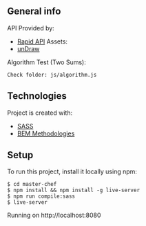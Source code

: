 ## General info
API Provided by:
* [Rapid API](https://rapidapi.com/brianiswu/api/recipe-puppy)
Assets:
* [unDraw](https://undraw.co/)

Algorithm Test (Two Sums):
```
Check folder: js/algorithm.js
```

## Technologies
Project is created with:
* [SASS](https://sass-lang.com/)
* [BEM Methodologies](http://getbem.com/introduction/)

## Setup
To run this project, install it locally using npm:
```
$ cd master-chef
$ npm install && npm install -g live-server
$ npm run compile:sass
$ live-server
```
Running on http://localhost:8080